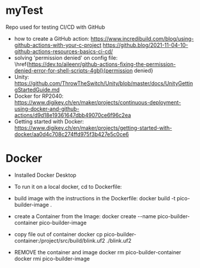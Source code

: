 # myTest
Repo used for testing CI/CD with GitHub

- how to create a GitHub action:
  https://www.incredibuild.com/blog/using-github-actions-with-your-c-project
  https://github.blog/2021-11-04-10-github-actions-resources-basics-ci-cd/
- solving 'permission denied' on config file:
  \href{https://dev.to/aileenr/github-actions-fixing-the-permission-denied-error-for-shell-scripts-4gbl}{permission denied}
- Unity: https://github.com/ThrowTheSwitch/Unity/blob/master/docs/UnityGettingStartedGuide.md
- Docker for RP2040:
https://www.digikey.ch/en/maker/projects/continuous-deployment-using-docker-and-github-actions/d9d18e19361647dbb49070ce6f96c2ea
- Getting started with Docker:
https://www.digikey.ch/en/maker/projects/getting-started-with-docker/aa0d4c708c274ffd975f3b427e5c0ce6

# Docker
- Installed Docker Desktop
- To run it on a local docker, cd to Dockerfile:
- build image with the instructions in the Dockerfile:
docker build -t pico-builder-image .

- create a Container from the Image:
docker create --name pico-builder-container pico-builder-image
- copy file out of container
docker cp pico-builder-container:/project/src/build/blink.uf2 ./blink.uf2

- REMOVE the container and image
docker rm pico-builder-container
docker rmi pico-builder-image